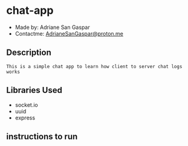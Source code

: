 # chat-app
- Made by: Adriane San Gaspar
- Contactme: AdrianeSanGaspar@proton.me

## Description
    This is a simple chat app to learn how client to server chat logs works

## Libraries Used
- socket.io
- uuid
- express
## instructions to run